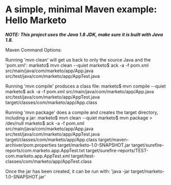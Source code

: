 # A simple, minimal Maven example: Hello Marketo

***NOTE: This project uses the Java 1.8 JDK, make sure it is built with Java 1.8.***


Maven Command Options:

Running 'mvn clean' will get us back to only the source Java and the 'pom.xml':
    marketo$ mvn clean --quiet
    marketo$ ack -a -f
pom.xml
src/main/java/com/marketo/app/App.java
src/test/java/com/marketo/app/AppTest.java
 


Running 'mvn compile' produces a class file:
    marketo$ mvn compile --quiet
    marketo$ ack -a -f
pom.xml
src/main/java/com/marketo/app/App.java
src/test/java/com/marketo/app/AppTest.java
target/classes/com/marketo/app/App.class


Running 'mvn package' does a compile and creates the target directory, including a jar:
    marketo$ mvn clean --quiet
    marketo$ mvn package > /dev/null
    marketo$ ack -a -f 
pom.xml
src/main/java/com/marketo/app/App.java
src/test/java/com/marketo/app/AppTest.java
target/classes/com/marketo/app/App.class
target/maven-archiver/pom.properties
target/marketo-1.0-SNAPSHOT.jar
target/surefire-reports/com.marketo.app.AppTest.txt
target/surefire-reports/TEST-com.marketo.app.AppTest.xml
target/test-classes/com/marketo/app/AppTest.class


Once the jar has been created, it can be run with: 'java -jar target/marketo-1.0-SNAPSHOT.jar' 
